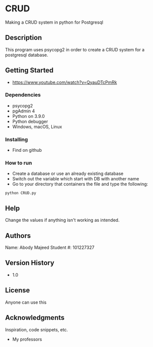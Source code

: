 # CRUD

Making a CRUD system in python for Postgresql

## Description

This program uses psycopg2 in order to create a CRUD system for a postgresql database.

## Getting Started

* https://www.youtube.com/watch?v=QyauDTcPmRk


### Dependencies

* psycopg2
* pgAdmin 4
* Python on 3.9.0
* Python debugger
* Windows, macOS, Linux

### Installing

* Find on github

### How to run
* Create a database or use an already existing database
* Switch out the variable which start with DB with another name
* Go to your directory that containers the file and type the following:

```
python CRUD.py
```

## Help

Change the values if anything isn't working as intended.

## Authors

Name: Abody Majeed
Student #: 101227327

## Version History

* 1.0

## License

Anyone can use this

## Acknowledgments

Inspiration, code snippets, etc.
* My professors
